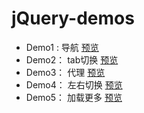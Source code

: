 # jQuery-demos


- Demo1 : 导航
[预览](https://arya1957.github.io/jQuery-demos/demo1/index.html)  </br>
- Demo2： tab切换
[预览](https://arya1957.github.io/jQuery-demos/demo2/index.html) </br>
- Demo3： 代理
[预览](https://arya1957.github.io/jQuery-demos/demo3/index.html)  </br>
- Demo4： 左右切换
[预览](https://arya1957.github.io/jQuery-demos/demo4/index.html) </br>
- Demo5： 加载更多
[预览](https://arya1957.github.io/jQuery-demos/demo5/static/index.html) </br>
